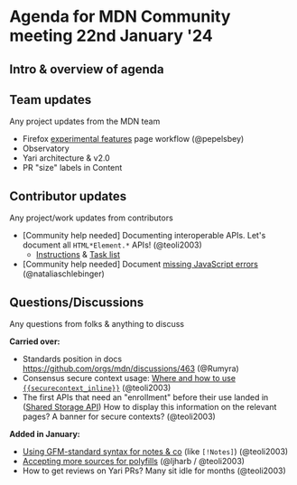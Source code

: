 # Agenda for MDN Community meeting 22nd January '24

## Intro & overview of agenda

## Team updates

Any project updates from the MDN team

- Firefox [experimental features](https://developer.mozilla.org/en-US/docs/Mozilla/Firefox/Experimental_features) page workflow (@pepelsbey)
- Observatory
- Yari architecture & v2.0
- PR "size" labels in Content

## Contributor updates

Any project/work updates from contributors

- [Community help needed] Documenting interoperable APIs. Let's document all `HTML*Element.*` APIs! (@teoli2003)
  - [Instructions](https://github.com/orgs/mdn/discussions/476) & [Task list](https://docs.google.com/spreadsheets/d/1lvITVZJM8dx8s_Kee5UNI1hDfPNF0gXQwjPop5xIF5E/edit#gid=369545647)
- [Community help needed] Document [missing JavaScript errors](https://github.com/mdn/mdn/issues/505) (@nataliaschlebinger)

## Questions/Discussions

Any questions from folks & anything to discuss

**Carried over:**

- Standards position in docs <https://github.com/orgs/mdn/discussions/463> (@Rumyra)
- Consensus secure context usage: [Where and how to use `{{securecontext_inline}}`](https://github.com/orgs/mdn/discussions/482#discussioncomment-7825014) (@teoli2003)
- The first APIs that need an "enrollment" before their use landed in ([Shared Storage API](https://developer.mozilla.org/en-US/docs/Web/API/Shared_Storage_API)) How to display this information on the relevant pages? A banner for secure contexts? (@teoli2003)

**Added in January:**

- [Using GFM-standard syntax for notes & co](https://github.com/mdn/yari/pull/10168) (like `[!Notes]`) (@teoli2003)
- [Accepting more sources for polyfills](https://github.com/orgs/mdn/discussions/475#discussion-6000833) (@ljharb / @teoli2003)
- How to get reviews on Yari PRs? Many sit idle for months (@teoli2003)
